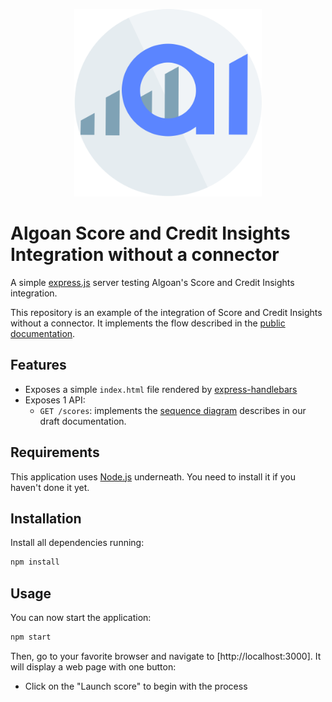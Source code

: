 <p align="center">
  <a href="https://www.algoan.com/" target="blank"><img src="./assets/score.png" width="300" alt="Algoan Score Logo" /></a>
</p>

# Algoan Score and Credit Insights Integration without a connector

A simple [express.js](https://expressjs.com) server testing Algoan's Score and Credit Insights integration.

This repository is an example of the integration of Score and Credit Insights without a connector. It implements the flow described in the [public documentation](https://algoan.github.io/openapi-v2/#section/Integration).

## Features

- Exposes a simple `index.html` file rendered by [express-handlebars](https://github.com/express-handlebars/express-handlebars)
- Exposes 1 API:
  - `GET /scores`: implements the [sequence diagram](https://algoan.github.io/openapi-v2/#section/Integration/Without-a-connector) describes in our draft documentation.


## Requirements

This application uses [Node.js](https://nodejs.org/en/) underneath. You need to install it if you haven't done it yet.

## Installation

Install all dependencies running:

```bash
npm install
```

## Usage

You can now start the application:

```bash
npm start
```

Then, go to your favorite browser and navigate to [http://localhost:3000]. It will display a web page with one button:

- Click on the "Launch score" to begin with the process
  